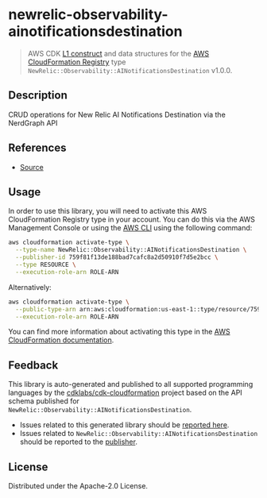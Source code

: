 # newrelic-observability-ainotificationsdestination

> AWS CDK [L1 construct] and data structures for the [AWS CloudFormation Registry] type `NewRelic::Observability::AINotificationsDestination` v1.0.0.

[L1 construct]: https://docs.aws.amazon.com/cdk/latest/guide/constructs.html
[AWS CloudFormation Registry]: https://docs.aws.amazon.com/AWSCloudFormation/latest/UserGuide/registry.html

## Description

CRUD operations for New Relic AI Notifications Destination via the NerdGraph API

## References

* [Source](https://github.com/newrelic/newrelic-cloudformation-resource-providers-ainotificationsdestination.git)

## Usage

In order to use this library, you will need to activate this AWS CloudFormation Registry type in your account. You can do this via the AWS Management Console or using the [AWS CLI](https://aws.amazon.com/cli/) using the following command:

```sh
aws cloudformation activate-type \
  --type-name NewRelic::Observability::AINotificationsDestination \
  --publisher-id 759f81f13de188bad7cafc8a2d50910f7d5e2bcc \
  --type RESOURCE \
  --execution-role-arn ROLE-ARN
```

Alternatively:

```sh
aws cloudformation activate-type \
  --public-type-arn arn:aws:cloudformation:us-east-1::type/resource/759f81f13de188bad7cafc8a2d50910f7d5e2bcc/NewRelic-Observability-AINotificationsDestination \
  --execution-role-arn ROLE-ARN
```

You can find more information about activating this type in the [AWS CloudFormation documentation](https://docs.aws.amazon.com/AWSCloudFormation/latest/UserGuide/registry-public.html).

## Feedback

This library is auto-generated and published to all supported programming languages by the [cdklabs/cdk-cloudformation] project based on the API schema published for `NewRelic::Observability::AINotificationsDestination`.

* Issues related to this generated library should be [reported here](https://github.com/cdklabs/cdk-cloudformation/issues/new?title=Issue+with+%40cdk-cloudformation%2Fnewrelic-observability-ainotificationsdestination+v1.0.0).
* Issues related to `NewRelic::Observability::AINotificationsDestination` should be reported to the [publisher](https://github.com/newrelic/newrelic-cloudformation-resource-providers-ainotificationsdestination.git).

[cdklabs/cdk-cloudformation]: https://github.com/cdklabs/cdk-cloudformation

## License

Distributed under the Apache-2.0 License.
